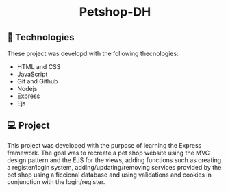 <h1 style="text-align: center">Petshop-DH</h1>

## 🚀 Technologies

These project was developd with the following thecnologies:

- HTML and CSS
- JavaScript
- Git and Github
- Nodejs
- Express
- Ejs

## 💻 Project

This project was developed with the purpose of learning the Express framework. The goal was to recreate a pet shop website using the MVC design pattern and the EJS for the views, adding functions such as creating a register/login system, adding/updating/removing services provided by the pet shop using a ficcional database and using validations and cookies in conjunction with the login/register.
